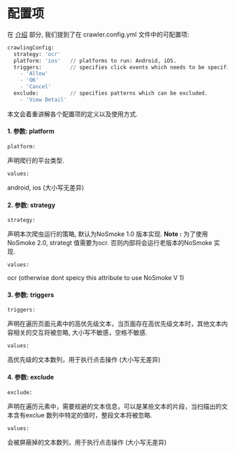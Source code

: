# 配置项

在 [介绍](/guide/README.md) 部分, 我们提到了在 crawler.config.yml 文件中的可配置项:

```py
crawlingConfig:
  strategy: 'ocr'
  platform: 'ios'   // platforms to run: Android, iOS.
  triggers:         // specifies click events which needs to be specifically conducted.
    - 'Allow'
    - 'OK'
    - 'Cancel'
  exclude:          // specifies patterns which can be excluded.
    - 'View Detail'

```

本文会着重讲解各个配置项的定义以及使用方式.

#### 1. 参数:  platform

`platform:`

声明爬行的平台类型.

`values:`

android, ios \(大小写无差异\)


#### 2. 参数:  strategy

`strategy:`

声明本次爬虫运行的策略, 默认为NoSmoke 1.0 版本实现. **Note :** 为了使用NoSmoke 2.0, strategt 值需要为ocr. 否则内部将会运行老版本的NoSmoke 实现.

`values:`

ocr (otherwise dont speicy this attribute to use NoSmoke V 1)

#### 3. 参数:  triggers

`triggers:`

声明在遍历页面元素中的高优先级文本，当页面存在高优先级文本时，其他文本内容相关的交互将被忽略, 大小写不敏感，空格不敏感.

`values:`

高优先级的文本数列，用于执行点击操作 \(大小写无差异\)

#### 4. 参数:  exclude

`exclude:`

声明在遍历元素中，需要规避的文本信息，可以是某些文本的片段，当扫描出的文本含有exclue 数列中特定的值时，整段文本将被忽略.

`values:`

会被屏蔽掉的文本数列，用于执行点击操作 \(大小写无差异\)
